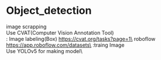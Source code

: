 # Object_detection

image scrapping\
Use CVAT(Computer Vision Annotation Tool) \
: Image labeling(Box) https://cvat.org/tasks?page=1\
roboflow https://app.roboflow.com/datasets\
:traing Image\
Use YOLOv5 for making model\ 
